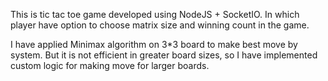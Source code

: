 This is tic tac toe game developed using NodeJS + SocketIO. In which player have option to choose matrix size and winning count in the game.

I have applied Minimax algorithm on 3*3 board to make best move by system. But it is not efficient in greater board sizes, so I have implemented custom logic for making move for larger boards.
